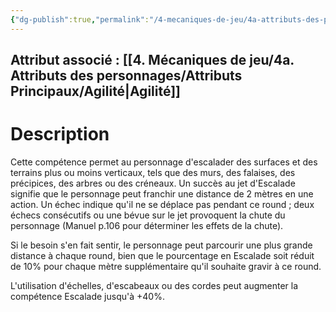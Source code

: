 ```yaml
---
{"dg-publish":true,"permalink":"/4-mecaniques-de-jeu/4a-attributs-des-personnages/competences/escalade/"}
---
```



## Attribut associé : [[4. Mécaniques de jeu/4a. Attributs des personnages/Attributs Principaux/Agilité\|Agilité]] 

# Description

Cette compétence permet au personnage d'escalader des surfaces et des terrains plus ou moins verticaux, tels que des murs, des falaises, des précipices, des arbres ou des créneaux. Un succès au jet d'Escalade signifie que le personnage peut franchir une distance de 2 mètres en une action. Un échec indique qu'il ne se déplace pas pendant ce round ; deux échecs consécutifs ou une bévue sur le jet provoquent la chute du personnage (Manuel p.106 pour déterminer les effets de la chute). 

Si le besoin s'en fait sentir, le personnage peut parcourir une plus grande distance à chaque round, bien que le pourcentage en Escalade soit réduit de 10% pour chaque mètre supplémentaire qu'il souhaite gravir à ce round. 

L'utilisation d'échelles, d'escabeaux ou des cordes peut augmenter la compétence Escalade jusqu'à +40%.
